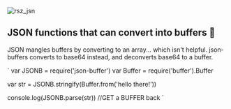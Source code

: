
![rsz_jsn](https://user-images.githubusercontent.com/33973828/74006359-4ac67780-4930-11ea-9f61-0314a57bb51e.png?style=centerme)
## JSON functions that can convert into buffers 🎉


JSON mangles buffers by converting to an array... which isn't helpful. json-buffers converts to base64 instead, and deconverts base64 to a buffer.

`
var JSONB = require('json-buffer')
var Buffer = require('buffer').Buffer

var str = JSONB.stringify(Buffer.from('hello there!'))

console.log(JSONB.parse(str)) //GET a BUFFER back
`